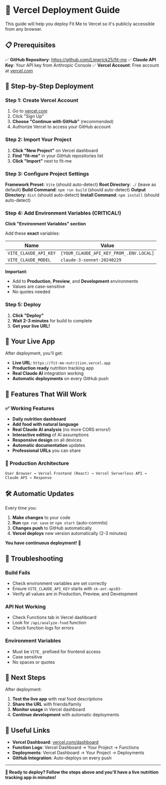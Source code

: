 # 🚀 Vercel Deployment Guide

This guide will help you deploy Fit Me to Vercel so it's publicly accessible from any browser.

## 📋 Prerequisites

✅ **GitHub Repository**: https://github.com/Limerick25/fit-me
✅ **Claude API Key**: Your API key from Anthropic Console
✅ **Vercel Account**: Free account at [vercel.com](https://vercel.com)

## 🎯 Step-by-Step Deployment

### Step 1: Create Vercel Account
1. Go to [vercel.com](https://vercel.com)
2. Click "Sign Up"
3. **Choose "Continue with GitHub"** (recommended)
4. Authorize Vercel to access your GitHub account

### Step 2: Import Your Project
1. **Click "New Project"** on Vercel dashboard
2. **Find "fit-me"** in your GitHub repositories list
3. **Click "Import"** next to fit-me

### Step 3: Configure Project Settings
**Framework Preset**: `Vite` (should auto-detect)
**Root Directory**: `./` (leave as default)
**Build Command**: `npm run build` (should auto-detect)
**Output Directory**: `dist` (should auto-detect)
**Install Command**: `npm install` (should auto-detect)

### Step 4: Add Environment Variables (CRITICAL!)
**Click "Environment Variables" section**

Add these **exact** variables:

| Name | Value |
|------|-------|
| `VITE_CLAUDE_API_KEY` | `[YOUR_CLAUDE_API_KEY_FROM_.ENV.LOCAL]` |
| `VITE_CLAUDE_MODEL` | `claude-3-sonnet-20240229` |

**Important**:
- Add to **Production**, **Preview**, and **Development** environments
- Values are case-sensitive
- No quotes needed

### Step 5: Deploy
1. **Click "Deploy"**
2. **Wait 2-3 minutes** for build to complete
3. **Get your live URL!**

## 🎉 Your Live App

After deployment, you'll get:
- **Live URL**: `https://fit-me-nutrition.vercel.app`
- **Production ready** nutrition tracking app
- **Real Claude AI** integration working
- **Automatic deployments** on every GitHub push

## 🔧 Features That Will Work

### ✅ Working Features
- **Daily nutrition dashboard**
- **Add food with natural language**
- **Real Claude AI analysis** (no more CORS errors!)
- **Interactive editing** of AI assumptions
- **Responsive design** on all devices
- **Automatic documentation** updates
- **Professional URLs** you can share

### 🚀 Production Architecture
```
User Browser → Vercel Frontend (React) → Vercel Serverless API → Claude API → Response
```

## 🛠️ Automatic Updates

Every time you:
1. **Make changes** to your code
2. **Run** `npm run save` or `npm start` (auto-commits)
3. **Changes push** to GitHub automatically
4. **Vercel deploys** new version automatically (2-3 minutes)

**You have continuous deployment!** 🎯

## 🐛 Troubleshooting

### Build Fails
- Check environment variables are set correctly
- Ensure `VITE_CLAUDE_API_KEY` starts with `sk-ant-api03-`
- Verify all values are in Production, Preview, and Development

### API Not Working
- Check Functions tab in Vercel dashboard
- Look for `/api/analyze-food` function
- Check function logs for errors

### Environment Variables
- Must be `VITE_` prefixed for frontend access
- Case sensitive
- No spaces or quotes

## 🎯 Next Steps

After deployment:
1. **Test the live app** with real food descriptions
2. **Share the URL** with friends/family
3. **Monitor usage** in Vercel dashboard
4. **Continue development** with automatic deployments

## 🔗 Useful Links

- **Vercel Dashboard**: [vercel.com/dashboard](https://vercel.com/dashboard)
- **Function Logs**: Vercel Dashboard → Your Project → Functions
- **Deployments**: Vercel Dashboard → Your Project → Deployments
- **GitHub Integration**: Auto-deploys on every push

---

**🚀 Ready to deploy? Follow the steps above and you'll have a live nutrition tracking app in minutes!**